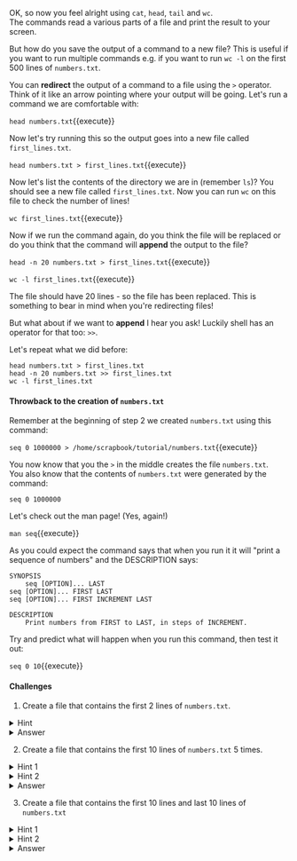 OK, so now you feel alright using `cat`, `head`, `tail` and `wc`.  
The commands read a various parts of a file and print the result to your screen.

But how do you save the output of a command to a new file? This is useful if 
you want to run multiple commands e.g. if you want to run `wc -l` on the first 
500 lines of `numbers.txt`.

You can **redirect** the output of a command to a file using the `>` operator.
Think of it like an arrow pointing where your output will be going.  Let's run 
a command we are comfortable with:

`head numbers.txt`{{execute}}

Now let's try running this so the output goes into a new file called 
`first_lines.txt`.

`head numbers.txt > first_lines.txt`{{execute}}

Now let's list the contents of the directory we are in (remember `ls`)?  You 
should see a new file called `first_lines.txt`. Now you can run `wc` on this 
file to check the number of lines!

`wc first_lines.txt`{{execute}}

Now if we run the command again, do you think the file will be replaced or do 
you think that the command will **append** the output to the file?

`head -n 20 numbers.txt > first_lines.txt`{{execute}}

`wc -l first_lines.txt`{{execute}}

The file should have 20 lines - so the file has been replaced. This is 
something to bear in mind when you're redirecting files!

But what about if we want to **append** I hear you ask! Luckily shell has an 
operator for that too: `>>`.

Let's repeat what we did before:

```
head numbers.txt > first_lines.txt
head -n 20 numbers.txt >> first_lines.txt
wc -l first_lines.txt
```

#### Throwback to the creation of `numbers.txt`

Remember at the beginning of step 2 we created `numbers.txt` using this 
command:

`seq 0 1000000 > /home/scrapbook/tutorial/numbers.txt`{{execute}}

You now know that you the `>` in the middle creates the file `numbers.txt`.  
You also know that the contents of `numbers.txt` were generated by the command:

`seq 0 1000000`

Let's check out the man page! (Yes, again!)

`man seq`{{execute}}

As you could expect the command says that when you run it it will "print a
sequence of numbers" and the DESCRIPTION says:

```
SYNOPSIS
    seq [OPTION]... LAST
seq [OPTION]... FIRST LAST
seq [OPTION]... FIRST INCREMENT LAST

DESCRIPTION
    Print numbers from FIRST to LAST, in steps of INCREMENT.
```

Try and predict what will happen when you run this command, then test it out:

`seq 0 10`{{execute}}

#### Challenges

1. Create a file that contains the first 2 lines of `numbers.txt`.
<details>
    <summary>Hint</summary>
        If you need to, check the man page for `head`.
</details>
<details>
    <summary>Answer</summary>
        `head -n 2 numbers.txt > challenge_1.txt`{{execute}}
</details>

2. Create a file that contains the first 10 lines of `numbers.txt` 5 times.
<details>
    <summary>Hint 1</summary>
        You created a file with the first 10 lines of `numbers.txt` near the start of
        this step of the tutorial.
</details>
<details>
    <summary>Hint 2</summary>
        If you need to, check the man page for `cat`.
</details>
<details>
    <summary>Answer</summary>
        `cat first_lines.txt first_lines.txt first_lines.txt first_lines.txt first_lines.txt > challenge_2.txt`{{execute}}
</details>

3. Create a file that contains the first 10 lines and last 10 lines 
of `numbers.txt`
<details>
    <summary>Hint 1</summary>
        You created a file with the first 10 lines of `numbers.txt` near the start of
        this step of the tutorial.
</details>
<details>
    <summary>Hint 2</summary>
        You will need to use both `tail` and `cat`, as well as `first_lines.txt` (or
        `head` to re-create it). Check the man pages for those commands if you need to.
</details>
<details>
    <summary>Answer</summary>
        `tail numbers.txt > last_lines.txt`{{execute}}
        `cat first_lines.txt last_lines.txt > challenge_3.txt`{{execute}}
</details>
